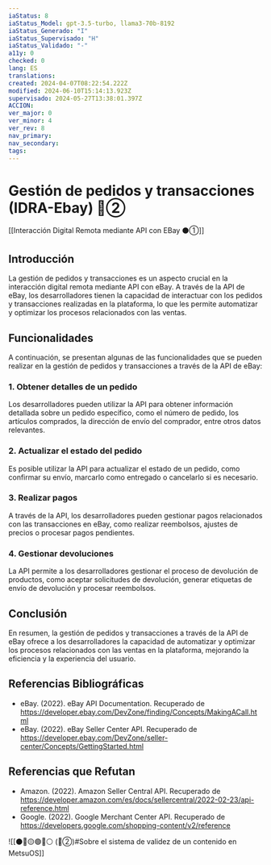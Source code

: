 ```yaml
---
iaStatus: 8
iaStatus_Model: gpt-3.5-turbo, llama3-70b-8192
iaStatus_Generado: "I"
iaStatus_Supervisado: "H"
iaStatus_Validado: "-"
a11y: 0
checked: 0
lang: ES
translations: 
created: 2024-04-07T08:22:54.222Z
modified: 2024-06-10T15:14:13.923Z
supervisado: 2024-05-27T13:38:01.397Z
ACCION: 
ver_major: 0
ver_minor: 4
ver_rev: 8
nav_primary: 
nav_secondary: 
tags:
---
```

# Gestión de pedidos y transacciones (IDRA-Ebay) 🔴②

[[Interacción Digital Remota mediante API con EBay ⚫①]]

## Introducción

La gestión de pedidos y transacciones es un aspecto crucial en la interacción digital remota mediante API con eBay. A través de la API de eBay, los desarrolladores tienen la capacidad de interactuar con los pedidos y transacciones realizadas en la plataforma, lo que les permite automatizar y optimizar los procesos relacionados con las ventas.

## Funcionalidades

A continuación, se presentan algunas de las funcionalidades que se pueden realizar en la gestión de pedidos y transacciones a través de la API de eBay:

### 1. Obtener detalles de un pedido

Los desarrolladores pueden utilizar la API para obtener información detallada sobre un pedido específico, como el número de pedido, los artículos comprados, la dirección de envío del comprador, entre otros datos relevantes.

### 2. Actualizar el estado del pedido

Es posible utilizar la API para actualizar el estado de un pedido, como confirmar su envío, marcarlo como entregado o cancelarlo si es necesario.

### 3. Realizar pagos

A través de la API, los desarrolladores pueden gestionar pagos relacionados con las transacciones en eBay, como realizar reembolsos, ajustes de precios o procesar pagos pendientes.

### 4. Gestionar devoluciones

La API permite a los desarrolladores gestionar el proceso de devolución de productos, como aceptar solicitudes de devolución, generar etiquetas de envío de devolución y procesar reembolsos.

## Conclusión

En resumen, la gestión de pedidos y transacciones a través de la API de eBay ofrece a los desarrolladores la capacidad de automatizar y optimizar los procesos relacionados con las ventas en la plataforma, mejorando la eficiencia y la experiencia del usuario.

## Referencias Bibliográficas

* eBay. (2022). eBay API Documentation. Recuperado de <https://developer.ebay.com/DevZone/finding/Concepts/MakingACall.html>
* eBay. (2022). eBay Seller Center API. Recuperado de <https://developer.ebay.com/DevZone/seller-center/Concepts/GettingStarted.html>

## Referencias que Refutan

* Amazon. (2022). Amazon Seller Central API. Recuperado de <https://developer.amazon.com/es/docs/sellercentral/2022-02-23/api-reference.html>
* Google. (2022). Google Merchant Center API. Recuperado de <https://developers.google.com/shopping-content/v2/reference>

![[⚫🔴🟡🟢🔵⚪ (🔴②)#Sobre el sistema de validez de un contenido en MetsuOS]]